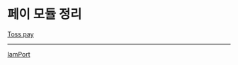 # 페이 모듈 정리
<a href="https://github.com/devmemory/pay_md/blob/main/toss.md">Toss pay</a>
***
<a href="https://github.com/devmemory/pay_md/blob/main/iamport.md">IamPort</a>
